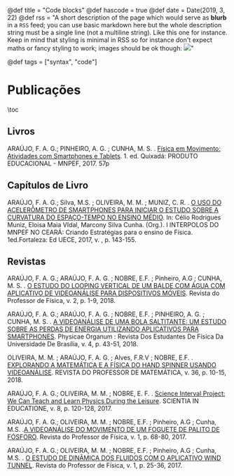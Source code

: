 @def title = "Code blocks"
@def hascode = true
@def date = Date(2019, 3, 22)
@def rss = "A short description of the page which would serve as **blurb** in a `RSS` feed; you can use basic markdown here but the whole description string must be a single line (not a multiline string). Like this one for instance. Keep in mind that styling is minimal in RSS so for instance don't expect maths or fancy styling to work; images should be ok though: ![](https://upload.wikimedia.org/wikipedia/en/3/32/Rick_and_Morty_opening_credits.jpeg)"

@def tags = ["syntax", "code"]

# Publicações

\toc

## Livros

ARAÚJO, F. A. G.; PINHEIRO, A. G. ; CUNHA, M. S. . [Física em Movimento: Atividades com Smartphones e Tablets](https://www.researchgate.net/publication/325370876_Fisica_em_Movimento_Atividades_com_Smartphones_e_Tablets). 1. ed. Quixadá: PRODUTO EDUCACIONAL - MNPEF, 2017. 57p 

## Capítulos de Livro

ARAÚJO, F. A. G.; Silva, M.S. ; OLIVEIRA, M. M. ; MUNIZ, C. R. . [O USO DO ACELERÔMETRO DE SMARTPHONES PARA INICIAR O ESTUDO SOBRE A CURVATURA DO ESPAÇO-TEMPO NO ENSINO MÉDIO](https://drive.google.com/file/d/11mVL6mMc6Lt4f5mIxMx2ojBqvosak8kb/view?usp=sharing). In: Célio Rodrigues Muniz, Eloisa Maia VIdal, Marcony Silva Cunha. (Org.). I INTERPOLOS DO MNPEF NO CEARÁ: Criando Estratégias para o ensino de Física. 1ed.Fortaleza: Ed UECE, 2017, v. , p. 143-155.

## Revistas

ARAÚJO, F. A. G.; ARAÚJO, F. A. G. ; NOBRE, E.F. ; Pinheiro, A.G ; CUNHA, M. S. . [O ESTUDO DO LOOPING VERTICAL DE UM BALDE COM ÁGUA COM APLICATIVO DE VIDEOANÁLISE PARA DISPOSITIVOS MÓVEIS](https://periodicos.unb.br/index.php/rpf/article/view/11893). Revista do Professor de Física, v. 2, p. 1-9, 2018.


ARAÚJO, F. A. G.; ARAÚJO, F. A. G. ; NOBRE, E.F. ; PINHEIRO, A. G. ; CUNHA, M. S. . [A VIDEOANÁLISE DE UMA BOLA SALTITANTE: UM ESTUDO SOBRE AS PERDAS DE ENERGIA UTILIZANDO APLICATIVOS PARA SMARTPHONES](https://www.researchgate.net/publication/327226249_A_VIDEOANALISE_DE_UMA_BOLA_SALTITANTE_UM_ESTUDO_SOBRE_AS_PERDAS_DE_ENERGIA_UTILIZANDO_APLICATIVOS_PARA_SMARTPHONES). Physicae Organum : Revista Dos Estudantes De Física Da Universidade De Brasília, v. 4, p. 43-51, 2018.

OLIVEIRA, M. M. ; ARAÚJO, F. A. G. ; Alves, F.R.V ; NOBRE, E.F. . [EXPLORANDO A MATEMÁTICA E A FÍSICA DO HAND SPINNER USANDO VIDEOANÁLISE](https://www.researchgate.net/publication/328491662_EXPLORANDO_A_MATEMATICA_E_A_FISICA_DO_HAND_SPINNER_USANDO_VIDEOANALISE). REVISTA DO PROFESSOR DE MATEMÁTICA, v. 36, p. 10-15, 2018.

ARAÚJO, F. A. G.; OLIVEIRA, M. M. ; NOBRE, E. F. . [Science Interval Project: We Can Teach and Learn Physics During the Leisure](https://ojs.cuni.cz/scied/article/view/736). SCIENTIA IN EDUCATIONE, v. 8, p. 120-128, 2017.

ARAÚJO, F. A. G.; OLIVEIRA, M. M. ; NOBRE, E.F. ; Pinheiro, A.G ; Cunha, M.S. .[A VIDEOANÁLISE DO MOVIMENTO DE UM FOGUETE DE PALITO DE FÓSFORO](https://periodicos.unb.br/index.php/rpf/article/view/7073). Revista do Professor de Física, v. 1, p. 68-80, 2017.

ARAÚJO, F. A. G.; OLIVEIRA, M. M. ; NOBRE, E.F. ; Pinheiro, A.G ; Cunha, M.S. . [O ESTUDO DE DINÂMICA DOS FLUIDOS COM O APLICATIVO WIND TUNNEL](https://periodicos.unb.br/index.php/rpf/article/view/7070). Revista do Professor de Física, v. 1, p. 25-36, 2017.
